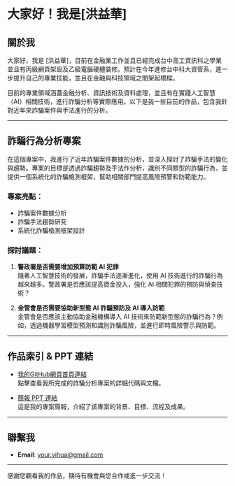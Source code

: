# 大家好！我是[洪益華]

## 關於我

大家好，我是 [洪益華]，目前在金融業工作並且已經完成台中高工資訊科之學業並且有丙級網頁架設及乙級電腦硬體裝修。預計在今年進修台中科大資管系，進一步提升自己的專業技能，並且在金融與科技領域之間架起橋樑。

目前的專業領域涵蓋金融分析、資訊技術及資料處理，並且有在實踐人工智慧（AI）相關技術，進行詐騙分析等實際應用。以下是我一些目前的作品，包含我針對近年來詐騙案件與手法進行的分析。

---

## 詐騙行為分析專案

在這個專案中，我進行了近年詐騙案件數據的分析，並深入探討了詐騙手法的變化與趨勢。專案的目標是透過詐騙趨勢及手法作分析，識別不同類型的詐騙行為，並提供一個系統化的詐騙檢測框架，幫助相關部門提高風險預警和防範能力。

### 專案亮點：
- 詐騙案件數據分析
- 詐騙手法趨勢研究
- 系統化詐騙檢測框架設計

### 探討議題：
1. **警政署是否需要增加預算防範 AI 犯罪**  
   隨著人工智慧技術的發展，詐騙手法逐漸進化，使用 AI 技術進行的詐騙行為越來越多。警政署是否應該提高資金投入，強化 AI 相關犯罪的預防與偵查技術？

2. **金管會是否需要協助新型態 AI 詐騙預防及 AI 導入防範**  
   金管會是否應該主動協助金融機構導入 AI 技術來防範新型態的詐騙行為？例如，透過機器學習模型預測和識別詐騙風險，並進行即時風險警示與防範。

---

## 作品索引 & PPT 連結

- [我的GitHub網頁首頁連結](https://yihua0988.github.io/-2025-7-29-/index.html)  
  點擊查看我所完成的詐騙分析專案的詳細代碼與文檔。

- [簡報 PPT 連結](https://github.com/yihua0988/-2025-7-29-/tree/main/ppt)  
  這是我的專案簡報，介紹了該專案的背景、目標、流程及成果。

---

## 聯繫我

- **Email**: [your.yihua@gmail.com](mailto:yihua@gmail.com)
---

感謝您觀看我的作品，期待有機會與您合作或進一步交流！
